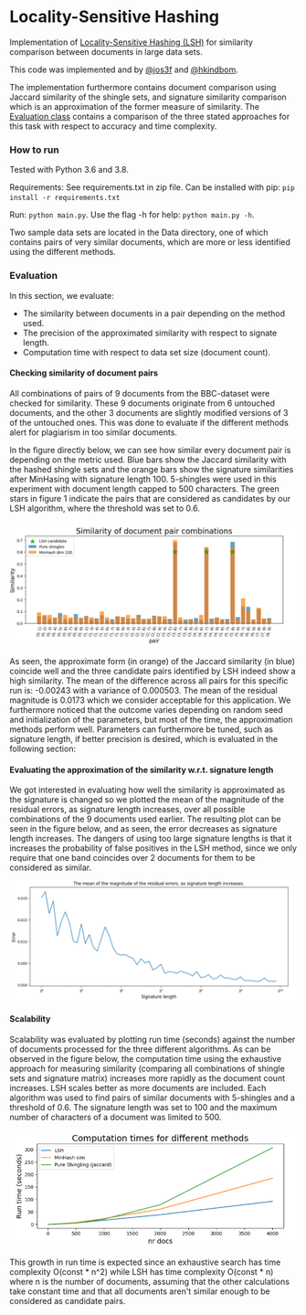 # Locality-Sensitive Hashing
Implementation of [Locality-Sensitive Hashing (LSH)](https://en.wikipedia.org/wiki/Locality-sensitive_hashing) for similarity comparison between documents in large data sets.

This code was implemented and by [@jos3f](https://github.com/hkindbom/ID2222-Data-Mining) and  [@hkindbom](https://github.com/hkindbom). 

The implementation furthermore contains document comparison using Jaccard similarity of the shingle sets, and signature similarity comparison which is an approximation of the former measure of similarity. The [Evaluation class](https://github.com/Jos3f/Locality-Sensitive-Hashing/blob/main/Evaluation.py) contains a comparison of the three stated approaches for this task with respect to accuracy and time complexity. 

### How to run

Tested with Python 3.6 and 3.8. 

Requirements: See requirements.txt in zip file. Can be installed with pip: `pip install -r requirements.txt`

Run: `python main.py`. Use the flag -h for help: `python main.py -h`.  

Two sample data sets are located in the Data directory, one of which contains pairs of very similar documents, which are more or less identified using the different methods.

### Evaluation

In this section, we evaluate: 
* The similarity between documents in a pair depending on the method used.
* The precision of the approximated similarity with respect to signate length.
* Computation time with respect to data set size (document count).

#### Checking similarity of document pairs

All combinations of pairs of 9 documents from the BBC-dataset were checked for similarity. These 9 documents originate from 6 untouched documents, and the other 3 documents are slightly modified versions of 3 of the untouched ones. This was done to evaluate if the different methods alert for plagiarism in too similar documents. 

In the figure directly below, we can see how similar every document pair is depending on the metric used. Blue bars show the Jaccard similarity with the hashed shingle sets and the orange bars show the signature similarities after MinHasing with signature length 100. 5-shingles were used in this experiment with document length capped to 500 characters. The green stars in figure 1 indicate the pairs that are considered as candidates by our LSH algorithm, where the threshold was set to 0.6.

![doc_similarity_plot](Results/bbc-small-doc_similarity.png)

As seen, the approximate form (in orange) of the Jaccard similarity (in blue) coincide well and the three candidate pairs identified by LSH indeed show a high similarity. The mean of the difference across all pairs for this specific run is: -0.00243 with a variance of 0.000503. The mean of the residual magnitude is 0.0173 which we consider acceptable for this application. We furthermore noticed that the outcome varies depending on random seed and initialization of the parameters, but most of the time, the approximation methods perform well. Parameters can furthermore be tuned, such as signature length, if better precision is desired, which is evaluated in the following section: 

#### Evaluating the approximation of the similarity w.r.t. signature length

We got interested in evaluating how well the similarity is approximated as the signature is changed so we plotted the mean of the magnitude of the residual errors, as signature length increases, over all possible combinations of the 9 documents used earlier. The resulting plot can be seen in the figure below, and as seen, the error decreases as signature length increases. The dangers of using too large signature lengths is that it increases the probability of false positives in the LSH method, since we only require that one band coincides over 2 documents for them to be considered as similar. 

![error-vs-signature-length-plot](Results/error-vs-signature-length.png)

#### Scalability

Scalability was evaluated by plotting run time (seconds) against the number of documents processed for the three different algorithms. As can be observed in the figure below, the computation time using the exhaustive approach for measuring similarity (comparing all combinations of shingle sets and signature matrix) increases more rapidly as the document count increases. LSH scales better as more documents are included. Each algorithm was used to find pairs of similar documents with 5-shingles  and a threshold of 0.6. The signature length was set to 100 and the maximum number of characters of a document was limited to 500. 

![time-complexity-comparison-plot](Results/time-complexity-comparison.png)

This growth in run time is expected since an exhaustive search has time complexity O(const * n^2) while LSH has time complexity O(const * n) where n is the number of documents, assuming that the other calculations take constant time and that all documents aren't similar enough to be considered as candidate pairs. 